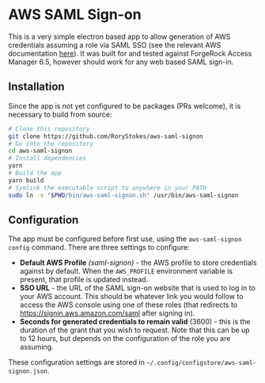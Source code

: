 # AWS SAML Sign-on

This is a very simple electron based app to allow generation of AWS credentials assuming a role via SAML SSO (see the relevant AWS documentation [here](https://docs.aws.amazon.com/IAM/latest/UserGuide/id_roles_providers_saml.html)). It was built for and tested against ForgeRock Access Manager 6.5, however should work for any web based SAML sign-in.

## Installation
Since the app is not yet configured to be packages (PRs welcome), it is necessary to build from source:

```bash
# Clone this repository
git clone https://github.com/RoryStokes/aws-saml-signon
# Go into the repository
cd aws-saml-signon
# Install dependencies
yarn
# Build the app
yarn build
# Symlink the executable script to anywhere in your PATH
sudo ln -s "$PWD/bin/aws-saml-signon.sh" /usr/bin/aws-saml-signon
```

## Configuration
The app must be configured before first use, using the `aws-saml-signon config` command. There are three settings to configure:
 - **Default AWS Profile** *(saml-signon)* - the AWS profile to store credentials against by default. When the `AWS_PROFILE` environment variable is present, that profile is updated instead.
 - **SSO URL** - the URL of the SAML sign-on website that is used to log in to your AWS account. This should be whatever link you would follow to access the AWS console using one of these roles (that redirects to https://signin.aws.amazon.com/saml after signing in).
 - **Seconds for generated credentials to remain valid** (3600) - this is the duration of the grant that you wish to request. Note that this can be up to 12 hours, but depends on the configuration of the role you are assuming.

These configuration settings are stored in `~/.config/configstore/aws-saml-signon.json`.
